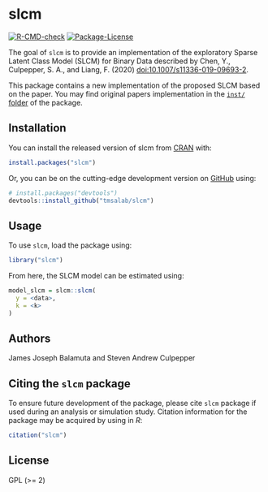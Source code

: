 

<!-- README.md is generated from README.qmd. Please edit that file -->

# slcm

<!-- badges: start -->

[![R-CMD-check](https://github.com/tmsalab/slcm/actions/workflows/R-CMD-check.yaml/badge.svg)](https://github.com/tmsalab/slcm/actions/workflows/R-CMD-check.yaml)
[![Package-License](http://img.shields.io/badge/license-GPL%20(%3E=2)-brightgreen.svg?style=flat)](https://www.gnu.org/licenses/gpl-2.0.html)
<!-- badges: end -->

The goal of `slcm` is to provide an implementation of the exploratory
Sparse Latent Class Model (SLCM) for Binary Data described by Chen, Y.,
Culpepper, S. A., and Liang, F. (2020) <doi:10.1007/s11336-019-09693-2>.

This package contains a new implementation of the proposed SLCM based on
the paper. You may find original papers implementation in the [`inst/`
folder](https://github.com/tmsalab/slcm/tree/main/inst) of the package.

## Installation

You can install the released version of slcm from
[CRAN](https://CRAN.R-project.org) with:

``` r
install.packages("slcm")
```

Or, you can be on the cutting-edge development version on
[GitHub](https://github.com/) using:

``` r
# install.packages("devtools")
devtools::install_github("tmsalab/slcm")
```

## Usage

To use `slcm`, load the package using:

``` r
library("slcm")
```

From here, the SLCM model can be estimated using:

``` r
model_slcm = slcm::slcm(
  y = <data>,
  k = <k>
)
```

## Authors

James Joseph Balamuta and Steven Andrew Culpepper

## Citing the `slcm` package

To ensure future development of the package, please cite `slcm` package
if used during an analysis or simulation study. Citation information for
the package may be acquired by using in *R*:

``` r
citation("slcm")
```

## License

GPL (\>= 2)
